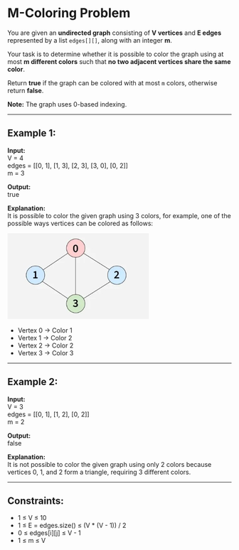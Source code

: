 # M-Coloring Problem

You are given an **undirected graph** consisting of **V vertices** and **E edges** represented by a list `edges[][]`, along with an integer **m**.

Your task is to determine whether it is possible to color the graph using at most **m different colors** such that **no two adjacent vertices share the same color**.

Return **true** if the graph can be colored with at most `m` colors, otherwise return **false**.

**Note:** The graph uses 0-based indexing.

---

## Example 1:

**Input:**  
V = 4  
edges = [[0, 1], [1, 3], [2, 3], [3, 0], [0, 2]]  
m = 3

**Output:**  
true

**Explanation:**  
It is possible to color the given graph using 3 colors, for example, one of the possible ways vertices can be colored as follows:

![Example](Example.png)

- Vertex 0 → Color 1
- Vertex 1 → Color 2
- Vertex 2 → Color 2
- Vertex 3 → Color 3

---

## Example 2:

**Input:**  
V = 3  
edges = [[0, 1], [1, 2], [0, 2]]  
m = 2

**Output:**  
false

**Explanation:**  
It is not possible to color the given graph using only 2 colors because vertices 0, 1, and 2 form a triangle, requiring 3 different colors.

---

## Constraints:

- 1 ≤ V ≤ 10
- 1 ≤ E = edges.size() ≤ (V \* (V - 1)) / 2
- 0 ≤ edges[i][j] ≤ V - 1
- 1 ≤ m ≤ V

